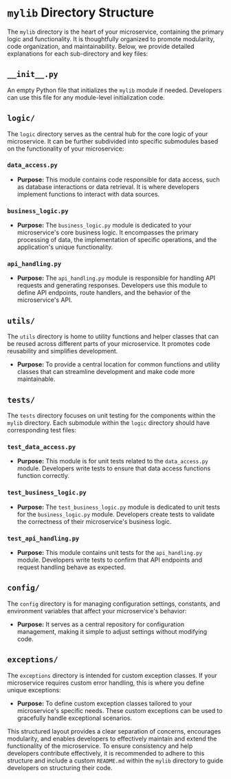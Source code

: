 # `mylib` Directory Structure

The `mylib` directory is the heart of your microservice, containing the primary logic and functionality. It is thoughtfully organized to promote modularity, code organization, and maintainability. Below, we provide detailed explanations for each sub-directory and key files:

## `__init__.py`

An empty Python file that initializes the `mylib` module if needed. Developers can use this file for any module-level initialization code.

## `logic/`

The `logic` directory serves as the central hub for the core logic of your microservice. It can be further subdivided into specific submodules based on the functionality of your microservice:

### `data_access.py`

- **Purpose:** This module contains code responsible for data access, such as database interactions or data retrieval. It is where developers implement functions to interact with data sources.

### `business_logic.py`

- **Purpose:** The `business_logic.py` module is dedicated to your microservice's core business logic. It encompasses the primary processing of data, the implementation of specific operations, and the application's unique functionality.

### `api_handling.py`

- **Purpose:** The `api_handling.py` module is responsible for handling API requests and generating responses. Developers use this module to define API endpoints, route handlers, and the behavior of the microservice's API.

## `utils/`

The `utils` directory is home to utility functions and helper classes that can be reused across different parts of your microservice. It promotes code reusability and simplifies development.

- **Purpose:** To provide a central location for common functions and utility classes that can streamline development and make code more maintainable.

## `tests/`

The `tests` directory focuses on unit testing for the components within the `mylib` directory. Each submodule within the `logic` directory should have corresponding test files:

### `test_data_access.py`

- **Purpose:** This module is for unit tests related to the `data_access.py` module. Developers write tests to ensure that data access functions function correctly.

### `test_business_logic.py`

- **Purpose:** The `test_business_logic.py` module is dedicated to unit tests for the `business_logic.py` module. Developers create tests to validate the correctness of their microservice's business logic.

### `test_api_handling.py`

- **Purpose:** This module contains unit tests for the `api_handling.py` module. Developers write tests to confirm that API endpoints and request handling behave as expected.

## `config/`

The `config` directory is for managing configuration settings, constants, and environment variables that affect your microservice's behavior:

- **Purpose:** It serves as a central repository for configuration management, making it simple to adjust settings without modifying code.

## `exceptions/`

The `exceptions` directory is intended for custom exception classes. If your microservice requires custom error handling, this is where you define unique exceptions:

- **Purpose:** To define custom exception classes tailored to your microservice's specific needs. These custom exceptions can be used to gracefully handle exceptional scenarios.

This structured layout provides a clear separation of concerns, encourages modularity, and enables developers to effectively maintain and extend the functionality of the microservice. To ensure consistency and help developers contribute effectively, it is recommended to adhere to this structure and include a custom `README.md` within the `mylib` directory to guide developers on structuring their code.
